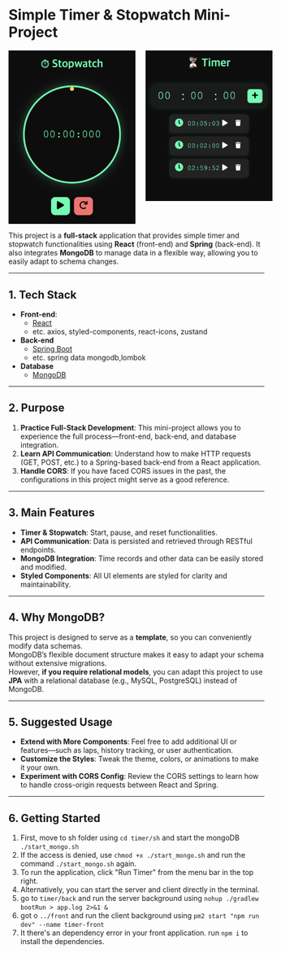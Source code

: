 # Simple Timer & Stopwatch Mini-Project

<div style="display: flex; gap: 20px; align-items: flex-start">
  <img src="./images/stopwatch.png" alt="Stopwatch" width="250" />
  <img src="./images/timer.png" alt="Timer" width="250" />
</div>

This project is a **full-stack** application that provides simple timer and stopwatch functionalities using **React** (front-end) and **Spring** (back-end).
It also integrates **MongoDB** to manage data in a flexible way, allowing you to easily adapt to schema changes.

---

## 1. Tech Stack

- **Front-end**:
  - [React](https://reactjs.org/)
  - etc. axios, styled-components, react-icons, zustand
- **Back-end**
  - [Spring Boot](https://spring.io/projects/spring-boot)
  - etc. spring data mongodb,lombok
- **Database**
  - [MongoDB](https://www.mongodb.com/)

---

## 2. Purpose

1. **Practice Full-Stack Development**: This mini-project allows you to experience the full process—front-end, back-end, and database integration.
2. **Learn API Communication**: Understand how to make HTTP requests (GET, POST, etc.) to a Spring-based back-end from a React application.
3. **Handle CORS**: If you have faced CORS issues in the past, the configurations in this project might serve as a good reference.

---

## 3. Main Features

- **Timer & Stopwatch**: Start, pause, and reset functionalities.
- **API Communication**: Data is persisted and retrieved through RESTful endpoints.
- **MongoDB Integration**: Time records and other data can be easily stored and modified.
- **Styled Components**: All UI elements are styled for clarity and maintainability.


---

## 4. Why MongoDB?

This project is designed to serve as a **template**, so you can conveniently modify data schemas.  
MongoDB’s flexible document structure makes it easy to adapt your schema without extensive migrations.  
However, **if you require relational models**, you can adapt this project to use **JPA** with a relational database (e.g., MySQL, PostgreSQL) instead of MongoDB.

---

## 5. Suggested Usage

- **Extend with More Components**: Feel free to add additional UI or features—such as laps, history tracking, or user authentication.
- **Customize the Styles**: Tweak the theme, colors, or animations to make it your own.
- **Experiment with CORS Config**: Review the CORS settings to learn how to handle cross-origin requests between React and Spring.

---

## 6. Getting Started

1. First, move to sh folder using `cd timer/sh` and start the mongoDB `./start_mongo.sh`
  1. If the access is denied, use `chmod +x ./start_mongo.sh` and run the command `./start_mongo.sh` again.
2. To run the application, click "Run Timer" from the menu bar in the top right.
  1. Alternatively, you can start the server and client directly in the terminal.
  2. go to `timer/back` and run the server background using `nohup ./gradlew bootRun > app.log 2>&1 &`
  3. got o `../front` and run the client background using `pm2 start "npm run dev" --name timer-front`
3. It there's an dependency error in your front application. run `npm i` to install the dependencies.

